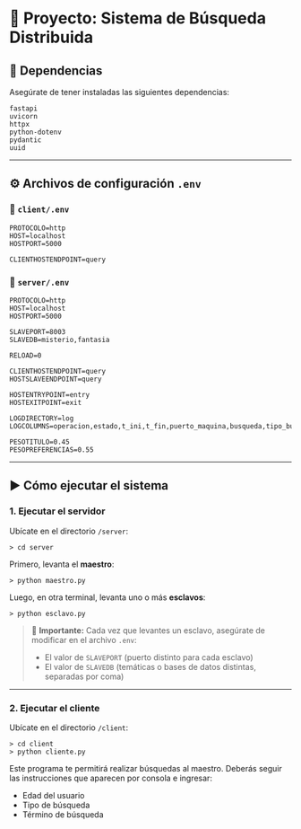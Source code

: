 # 📘 Proyecto: Sistema de Búsqueda Distribuida

## 🔧 Dependencias

Asegúrate de tener instaladas las siguientes dependencias:

    fastapi
    uvicorn
    httpx
    python-dotenv
    pydantic
    uuid

---

## ⚙️ Archivos de configuración `.env`

### 📁 `client/.env`

    PROTOCOLO=http
    HOST=localhost
    HOSTPORT=5000

    CLIENTHOSTENDPOINT=query

### 📁 `server/.env`

    PROTOCOLO=http
    HOST=localhost
    HOSTPORT=5000

    SLAVEPORT=8003
    SLAVEDB=misterio,fantasia

    RELOAD=0

    CLIENTHOSTENDPOINT=query
    HOSTSLAVEENDPOINT=query

    HOSTENTRYPOINT=entry
    HOSTEXITPOINT=exit

    LOGDIRECTORY=log
    LOGCOLUMNS=operacion,estado,t_ini,t_fin,puerto_maquina,busqueda,tipo_busqueda,cant_resultados,tamano_respuesta_bytes,edad,ranking,database

    PESOTITULO=0.45
    PESOPREFERENCIAS=0.55

---

## ▶️ Cómo ejecutar el sistema

### 1. Ejecutar el servidor

Ubícate en el directorio `/server`:

    > cd server

Primero, levanta el **maestro**:

    > python maestro.py

Luego, en otra terminal, levanta uno o más **esclavos**:

    > python esclavo.py

> 🔁 **Importante:** Cada vez que levantes un esclavo, asegúrate de modificar en el archivo `.env`:
>
> * El valor de `SLAVEPORT` (puerto distinto para cada esclavo)
> * El valor de `SLAVEDB` (temáticas o bases de datos distintas, separadas por coma)

---

### 2. Ejecutar el cliente

Ubícate en el directorio `/client`:

    > cd client
    > python cliente.py

Este programa te permitirá realizar búsquedas al maestro. Deberás seguir las instrucciones que aparecen por consola e ingresar:

* Edad del usuario
* Tipo de búsqueda
* Término de búsqueda